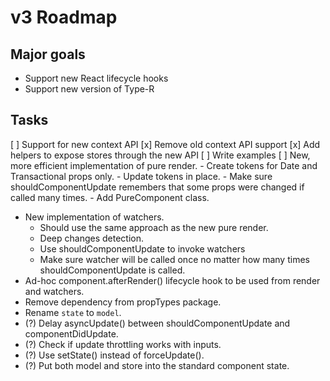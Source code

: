 # v3 Roadmap

## Major goals

- Support new React lifecycle hooks
- Support new version of Type-R

## Tasks

[ ] Support for new context API
    [x] Remove old context API support
    [x] Add helpers to expose stores through the new API
    [ ] Write examples
[ ] New, more efficient implementation of pure render.
    - Create tokens for Date and Transactional props only.
    - Update tokens in place.
    - Make sure shouldComponentUpdate remembers that some props were changed if called many times.
    - Add PureComponent class.
- New implementation of watchers.
    - Should use the same approach as the new pure render.
    - Deep changes detection.
    - Use shouldComponentUpdate to invoke watchers
    - Make sure watcher will be called once no matter how many times shouldComponentUpdate is called.
- Ad-hoc component.afterRender() lifecycle hook to be used from render and watchers.
- Remove dependency from propTypes package.
- Rename `state` to `model`.
- (?) Delay asyncUpdate() between shouldComponentUpdate and componentDidUpdate.
- (?) Check if update throttling works with inputs.
- (?) Use setState() instead of forceUpdate().
- (?) Put both model and store into the standard component state.
